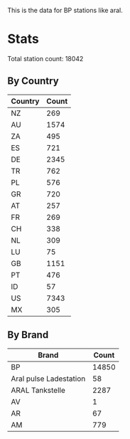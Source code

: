 This is the data for BP stations like aral.


# Stats

Total station count: 18042
## By Country

| Country | Count
| - | - 
| NZ | 269
| AU | 1574
| ZA | 495
| ES | 721
| DE | 2345
| TR | 762
| PL | 576
| GR | 720
| AT | 257
| FR | 269
| CH | 338
| NL | 309
| LU | 75
| GB | 1151
| PT | 476
| ID | 57
| US | 7343
| MX | 305
## By Brand

| Brand | Count
| - | - 
| BP | 14850
| Aral pulse Ladestation | 58
| ARAL Tankstelle | 2287
| AV | 1
| AR | 67
| AM | 779
